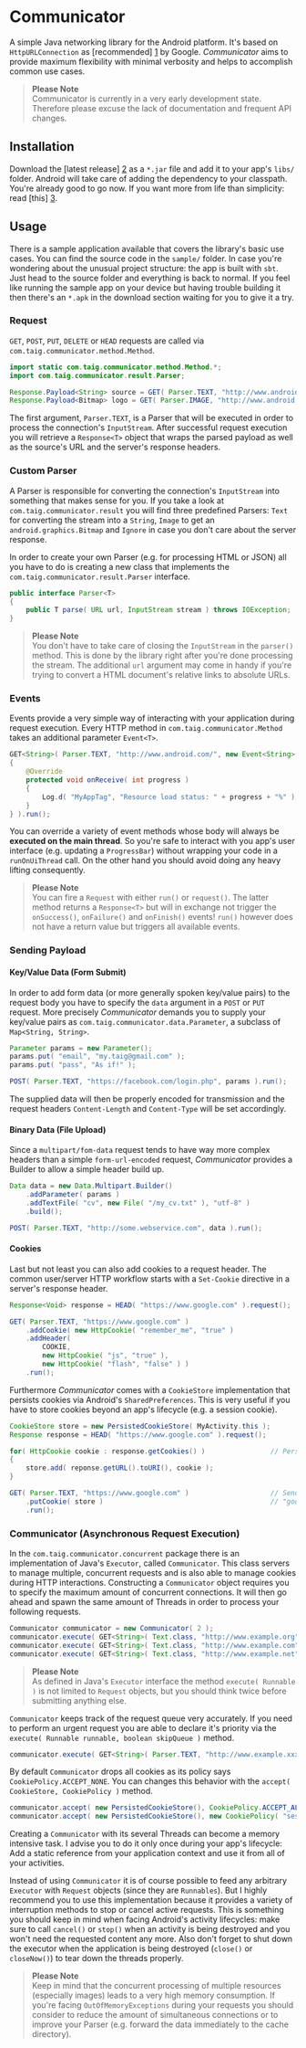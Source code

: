 # Communicator

A simple Java networking library for the Android platform. It's based on `HttpURLConnection` as [recommended] [1] by
Google. *Communicator* aims to provide maximum flexibility with minimal verbosity and helps to accomplish common use
cases.

> **Please Note**  
> Communicator is currently in a very early development state. Therefore please excuse the lack of documentation and
> frequent API changes.

## Installation

Download the [latest release] [2] as a `*.jar` file and add it to your app's `libs/` folder. Android will take care of
adding the dependency to your classpath. You're already good to go now. If you want more from life than simplicity: read
[this] [3].

## Usage

There is a sample application available that covers the library's basic use cases. You can find the source code in the
`sample/` folder. In case you're wondering about the unusual project structure: the app is built with `sbt`. Just head
to the source folder and everything is back to normal. If you feel like running the sample app on your device but having
trouble building it then there's an `*.apk` in the download section waiting for you to give it a try.

### Request

`GET`, `POST`, `PUT`, `DELETE` or `HEAD` requests are called via `com.taig.communicator.method.Method`.

````java
import static com.taig.communicator.method.Method.*;
import com.taig.communicator.result.Parser;

Response.Payload<String> source = GET( Parser.TEXT, "http://www.android.com/" ).followRedirects( true ).request();
Response.Payload<Bitmap> logo = GET( Parser.IMAGE, "http://www.android.com/images/logo.png" ).request();
````

The first argument, `Parser.TEXT`, is a Parser that will be executed in order to process the connection's `InputStream`.
After successful request execution you will retrieve a `Response<T>` object that wraps the parsed payload as well as
the source's URL and the server's response headers.

### Custom Parser

A Parser is responsible for converting the connection's `InputStream` into something that makes sense for you.
If you take a look at `com.taig.communicator.result` you will find three predefined Parsers: `Text` for converting the
stream into a `String`, `Image` to get an `android.graphics.Bitmap` and `Ignore` in case you don't care about the server
response.

In order to create your own Parser (e.g. for processing HTML or JSON) all you have to do is creating a new class that
implements the `com.taig.communicator.result.Parser` interface.

````java
public interface Parser<T>
{
	public T parse( URL url, InputStream stream ) throws IOException;
}
````

> **Please Note**  
> You don't have to take care of closing the `InputStream` in the `parser()` method. This is done by the library right
> after you're done processing the stream. The additional `url` argument may come in handy if you're trying to convert
> a HTML document's relative links to absolute URLs.

### Events

Events provide a very simple way of interacting with your application during request execution. Every HTTP method in
`com.taig.communicator.Method` takes an additional parameter `Event<T>`.

````java
GET<String>( Parser.TEXT, "http://www.android.com/", new Event<String>()
{
	@Override
	protected void onReceive( int progress )
	{
		Log.d( "MyAppTag", "Resource load status: " + progress + "%" );
	}
} ).run();
````

You can override a variety of event methods whose body will always be **executed on the main thread**. So you're safe
to interact with you app's user interface (e.g. updating a `ProgressBar`) without wrapping your code in a
`runOnUiThread` call. On the other hand you should avoid doing any heavy lifting consequently.

> **Please Note**  
> You can fire a `Request` with either `run()` or `request()`. The latter method returns a `Response<T>` but will in
> exchange not trigger the `onSuccess()`, `onFailure()` and `onFinish()` events! `run()` however does not have a return
> value but triggers all available events.

### Sending Payload

#### Key/Value Data (Form Submit)

In order to add form data (or more generally spoken key/value pairs) to the request body you have to specify the `data`
argument in a `POST` or `PUT` request. More precisely *Communicator* demands you to supply your key/value pairs as
`com.taig.communicator.data.Parameter`, a subclass of `Map<String, String>`.

````java
Parameter params = new Parameter();
params.put( "email", "my.taig@gmail.com" );
params.put( "pass", "As if!" );

POST( Parser.TEXT, "https://facebook.com/login.php", params ).run();
````

The supplied data will then be properly encoded for transmission and the request headers `Content-Length` and
`Content-Type` will be set accordingly.

#### Binary Data (File Upload)

Since a `multipart/fom-data` request tends to have way more complex headers than a simple `form-url-encoded` request,
*Communicator* provides a Builder to allow a simple header build up.

````java
Data data = new Data.Multipart.Builder()
	.addParameter( params )
	.addTextFile( "cv", new File( "/my_cv.txt" ), "utf-8" )
	.build();

POST( Parser.TEXT, "http://some.webservice.com", data ).run();
````

#### Cookies

Last but not least you can also add cookies to a request header. The common user/server HTTP workflow starts with a
`Set-Cookie` directive in a server's response header.

````java
Response<Void> response = HEAD( "https://www.google.com" ).request();

GET( Parser.TEXT, "https://www.google.com" )
    .addCookie( new HttpCookie( "remember_me", "true" )
    .addHeader(
        COOKIE,
        new HttpCookie( "js", "true" ),
        new HttpCookie( "flash", "false" ) )
    .run();
````

Furthermore *Communicator* comes with a `CookieStore` implementation that persists cookies via Android's
`SharedPreferences`. This is very useful if you have to store cookies beyond an app's lifecycle (e.g. a session cookie).

````java
CookieStore store = new PersistedCookieStore( MyActivity.this );
Response response = HEAD( "https://www.google.com" ).request();

for( HttpCookie cookie : response.getCookies() )                // Persist retrieved cookies.
{
	store.add( reponse.getURL().toURI(), cookie );
}

GET( Parser.TEXT, "https://www.google.com" )                    // Send persisted cookies that are associated with
    .putCookie( store )                                         // "google.com" along with the request.
    .run();
````

### Communicator (Asynchronous Request Execution)

In the `com.taig.communicator.concurrent` package there is an implementation of Java's `Executor`, called
`Communicator`. This class servers to manage multiple, concurrent requests and is also able to manage cookies during
HTTP interactions. Constructing a `Communicator` object requires you to specify the maximum amount of concurrent
connections. It will then go ahead and spawn the same amount of Threads in order to process your following requests.

````java
Communicator communicator = new Communicator( 2 );
communicator.execute( GET<String>( Text.class, "http://www.example.org" ) );
communicator.execute( GET<String>( Text.class, "http://www.example.com" ) );
communicator.execute( GET<String>( Text.class, "http://www.example.net" ) );
````

> **Please Note**  
> As defined in Java's `Executor` interface the method `execute( Runnable )` is not limited to `Request` objects, but
> you should think twice before submitting anything else.

`Communicator` keeps track of the request queue very accurately. If you need to perform an urgent request you are able
to declare it's priority via the `execute( Runnable runnable, boolean skipQueue )` method.

````java
communicator.execute( GET<String>( Parser.TEXT, "http://www.example.xxx" ), true );
````

By default `Communicator` drops all cookies as its policy says `CookiePolicy.ACCEPT_NONE`. You can changes this behavior
with the `accept( CookieStore, CookiePolicy )` method.

````java
communicator.accept( new PersistedCookieStore(), CookiePolicy.ACCEPT_ALL );
communicator.accept( new PersistedCookieStore(), new CookiePolicy( "session", "sess", "SESSIONID" ) );
````

Creating a `Communicator` with its several Threads can become a memory intensive task. I advise you to do it only once
during your app's lifecycle: Add a static reference from your application context and use it from all of your activities.

Instead of using `Communicator` it is of course possible to feed any arbitrary `Executor` with `Request` objects (since
they are `Runnables`). But I highly recommend you to use this implementation because it provides a variety of
interruption methods to stop or cancel active requests. This is something you should keep in mind when facing Android's
activity lifecycles: make sure to call `cancel()` or `stop()` when an activity is being destroyed and you won't need
the requested content any more. Also don't forget to shut down the executor when the application is being destroyed
(`close()` or `closeNow()`) to tear down the threads properly.

> **Please Note**  
> Keep in mind that the concurrent processing of multiple resources (especially images) leads to a very high memory
> consumption. If you're facing `OutOfMemoryExceptions` during your requests you should consider to reduce the amount of
> simultaneous connections or to improve your Parser (e.g. forward the data immediately to the cache directory).

[1]: http://android-developers.blogspot.de/2011/09/androids-http-clients.html
[2]: https://github.com/Taig/Communicator/releases
[3]: http://tools.android.com/recent/dealingwithdependenciesinandroidprojects

